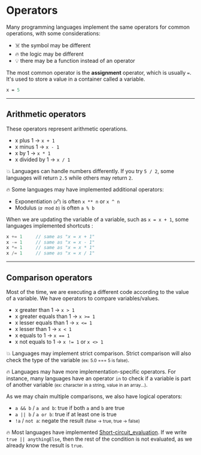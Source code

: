 # Operators

<div class="row row-cols-md-2"><div>

Many programming languages implement the same operators for common operations, with some considerations:

* ☠️ the symbol may be different
* 🔥 the logic may be different
* 💡 there may be a function instead of an operator
</div><div>

The most common operator is the **assignment** operator, which is usually `=`. It's used to store a value in a container called a variable.

```ps
x = 5
```
</div></div>

<hr class="sep-both">

## Arithmetic operators

<div class="row row-cols-md-2"><div>

These operators represent arithmetic operations.

* x plus 1 → `x + 1`
* x minus 1 → `x - 1`
* x by 1 → `x * 1`
* x divided by 1 → `x / 1`

💥 Languages can handle numbers differently. If you try `5 / 2`, some languages will return `2.5` while others may return `2`.

🔥 Some languages may have implemented additional operators:

* Exponentiation <small>($x^n$)</small> is often `x ** n` or `x ^ n`
* Modulus <small>($a\mod b$)</small> is often `a % b`
</div><div>

When we are updating the variable of a variable, such as `x = x + 1`, some languages implemented shortcuts :

```cpp
x += 1     // same as "x = x + 1"
x -= 1     // same as "x = x - 1"
x *= 1     // same as "x = x * 1"
x /= 1     // same as "x = x / 1"
```
</div></div>

<hr class="sep-both">

## Comparison operators

<div class="row row-cols-md-2"><div>

Most of the time, we are executing a different code according to the value of a variable. We have operators to compare variables/values.

* x greater than 1 → `x > 1`
* x greater equals than 1 → `x >= 1`
* x lesser equals than 1 → `x <= 1`
* x lesser than 1 → `x < 1`
* x equals to 1 → `x == 1`
* x not equals to 1 → `x != 1` or `x <> 1`

💥 Languages may implement strict comparison. Strict comparison will also check the type of the variable <small>(ex: 5.0 === 5 is false)</small>.

🔥 Languages may have more implementation-specific operators. For instance, many languages have an operator `in` to check if a variable is part of another variable <small>(ex: character in a string, value in an array...)</small>.
</div><div>

As we may chain multiple comparisons, we also have logical operators:

* `a && b` / `a and b`: true if both `a` and `b` are true
* `a || b` / `a or b`: true if at least one is true
* `!a` / `not a`: negate the result <small>(false → true, true → false)</small>

🔥 Most languages have implemented [Short-circuit_evaluation](https://en.wikipedia.org/wiki/Short-circuit_evaluation). If we write `true || anythingElse`, then the rest of the condition is not evaluated, as we already know the result is `true`.
</div></div>